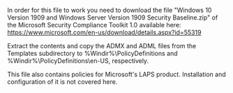 In order for this file to work you need to download the file "Windows 10 Version 1909 and Windows Server Version 1909 Security Baseline.zip" of the Microsoft Security Compliance Toolkit 1.0 available here: https://www.microsoft.com/en-us/download/details.aspx?id=55319

Extract the contents and copy the ADMX and ADML files from the Templates subdirectory to %Windir%\PolicyDefinitions and %Windir%\PolicyDefinitions\en-US, respectively.

This file also contains policies for Microsoft's LAPS product.  Installation and configuration of it is not covered here.